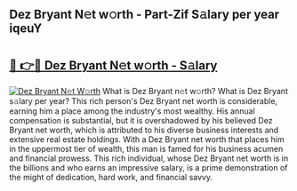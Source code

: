 ## Dez Bryant N𝚎t w𝚘rth - Part-Zif S𝚊lary per year iqeuY

# <h2><a href="http://gc18or5.nevu.top/?p=Dez+Bryant">🔗 👉🔴 Dez Bryant N𝚎t w𝚘rth - S𝚊lary</a></h2>

[![Dez Bryant N𝚎t W𝚘rth](https://i.imgur.com/Oavwk0R.jpeg)](http://gc18or5.nevu.top/?p=Dez+Bryant)
What is Dez Bryant n𝚎t w𝚘rth? What is Dez Bryant s𝚊lary per year?
This rich person's Dez Bryant net worth is considerable, earning him a place among the industry's most wealthy. His annual compensation is substantial, but it is overshadowed by his believed Dez Bryant net worth, which is attributed to his diverse business interests and extensive real estate holdings. With a Dez Bryant net worth that places him in the uppermost tier of wealth, this man is famed for his business acumen and financial prowess. This rich individual, whose Dez Bryant net worth is in the billions and who earns an impressive salary, is a prime demonstration of the might of dedication, hard work, and financial savvy.
